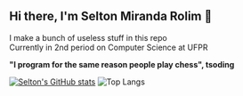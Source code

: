 ## Hi there, I'm Selton Miranda Rolim 👋
 
I make a bunch of useless stuff in this repo <br/>
Currently in 2nd period on Computer Science at UFPR

**"I program for the same reason people play chess", tsoding**

[![Selton's GitHub stats](https://github-readme-stats.vercel.app/api?username=SeltonMiranda&theme=tokyonight)](https://github.com/anuraghazra/github-readme-stats)
![Top Langs](https://github-readme-stats.vercel.app/api/top-langs/?username=SeltonMiranda&theme=tokyonight&layout=compact)

